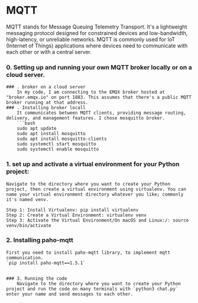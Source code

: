 # MQTT
MQTT stands for Message Queuing Telemetry Transport. It's a lightweight messaging protocol designed for constrained devices and low-bandwidth, high-latency, or unreliable networks. MQTT is commonly used for IoT (Internet of Things) applications where devices need to communicate with each other or with a central server.

### 0. Setting up and running your own MQTT broker locally or on a cloud server.
    ### . broker on a cloud server
        In my code, I am connecting to the EMQX broker hosted at "broker.emqx.io" on port 1883. This assumes that there's a public MQTT broker running at that address.
    ### . Installing broker locall
        It communicates between MQTT clients, providing message routing, delivery, and management features. I chose mosquitto broker.
        ```bash
        sudo apt update
        sudo apt install mosquitto
        sudo apt install mosquitto-clients
        sudo systemctl start mosquitto
        sudo systemctl enable mosquitto

### 1. set up and activate a virtual environment for your Python project:
    Navigate to the directory where you want to create your Python project, then create a virtual environment using virtualenv. You can name your virtual environment directory whatever you like; commonly it's named venv.
    
    Step 1: Install Virtualenv: pip install virtualenv
    Step 2: Create a Virtual Environment: virtualenv venv
    Step 3: Activate the Virtual Environment/On macOS and Linux:/: source venv/bin/activate

### 2. Installing paho-mqtt
    First you need to install paho-mqtt library, to implement mqtt communication.
    `pip install paho-mqtt==1.5.1`

```

### 3. Running the code
    Navigate to the directory where you want to create your Python project and run the code on many terminals with `python3 chat.py` enter your name and send messages to each other.
